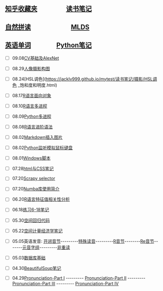 ## [知乎收藏夹](https://jacklv999.github.io/mytest/zhihu/) &emsp;&emsp;&emsp;&emsp; [读书笔记](https://jacklv999.github.io/mytest/%E8%AF%BB%E4%B9%A6%E7%AC%94%E8%AE%B0/) 
## [自然拼读](https://jacklv999.github.io/mytest/egls/自然拼读法.html) &emsp;&emsp;&emsp;&emsp;&emsp;&emsp;[MLDS](https://jacklv999.github.io/mytest/读书笔记/ML&DL/ML&DL-MLDS/) 

## [英语单词](https://jacklv999.github.io/mytest/egls/word.html) &ensp;&emsp;&emsp;&emsp;  [Python笔记](https://jacklv999.github.io/mytest/Python笔记.html)




- [ ] 09.08[CV基础及AlexNet](https://jacklv999.github.io/mytest/读书笔记/论文笔记/01基础及AlexNet.html)
- [ ] 08.29[人像摄影构图](https://jacklv999.github.io/mytest/读书笔记/摄影/人像摄影构图.html) 
- [ ] 08.24[HSL调色](https://jacklv999.github.io/mytest/读书笔记/摄影/HSL调色 _饱和度和明度.html) 
- [ ] 08.17[R语言面向对象](https://jacklv999.github.io/mytest/读书笔记/CS/R语言学习笔记/R语言面向对象编程.html) 
- [ ] 08.10[R语言多进程](https://jacklv999.github.io/mytest/读书笔记/CS/R语言学习笔记/R语言多进程.html) 
- [ ] 08.09[Python多进程](https://jacklv999.github.io/mytest/读书笔记/CS/Python/Python多进程.html) 
- [ ] 08.08[R语言进阶语法](https://jacklv999.github.io/mytest/读书笔记/CS/R语言学习笔记/R语言进阶语法.html) 
- [ ] 08.02[Markdown插入图片](https://jacklv999.github.io/mytest/读书笔记/CS/cs/Markdown插入图片.html)
- [ ] 08.02[Python监听模拟鼠标键盘](https://jacklv999.github.io/mytest/读书笔记/CS/cs/Python监听模拟鼠标键盘.html) 
- [ ] 08.01[Windows脚本](https://jacklv999.github.io/mytest/读书笔记/CS/cs/Windows脚本.html)  
- [ ] 07.28[html与CSS笔记](https://jacklv999.github.io/mytest/读书笔记/CS/cs/HTML与CSS笔记.html)  
- [ ] 07.20[Scrapy selector](https://jacklv999.github.io/mytest/读书笔记/CS/Python/Scrapy-Selector.html)  
- [ ] 07.20[Numba库使用简介](https://jacklv999.github.io/mytest/读书笔记/CS/Python/Numba库使用简介.html)
- [ ] 06.20[R语言特征值相关性分析](https://jacklv999.github.io/mytest/pic/R语言特征值相关性分析.html) 
- [ ] 06.18[练习6-18笔记](https://jacklv999.github.io/mytest/6-18笔记.html) 
- [ ] 05.30[空间回归代码](https://jacklv999.github.io/mytest/旧文件整理/空间计量/空间回归代码.html) 
- [ ] 05.22[空间计量经济学笔记](https://jacklv999.github.io/mytest/旧文件整理/空间计量/空间计量经济学笔记.html) 
- [ ] 05.05英语发音: [开闭音节](https://jacklv999.github.io/mytest/egls/Prnc-%E5%BC%80%E9%97%AD%E9%9F%B3%E8%8A%82.html)---------[特殊读音](https://jacklv999.github.io/mytest/egls/Prnc-%E7%89%B9%E6%AE%8A%E8%AF%BB%E9%9F%B3.html)---------[R音节](https://jacklv999.github.io/mytest/egls/Prnc-R%E9%9F%B3%E8%8A%82.html)--------[Re音节](https://jacklv999.github.io/mytest/egls/Prnc-Re%E9%9F%B3%E8%8A%82.html)-------[元音字组](https://jacklv999.github.io/mytest/egls/Prnc-%E5%85%83%E9%9F%B3%E5%AD%97%E7%BB%84.html)---------[非重读](https://jacklv999.github.io/mytest/egls/Prnc-%E9%9D%9E%E9%87%8D%E8%AF%BB.html) 
- [ ] 05.03[数据库基础](https://jacklv999.github.io/mytest/数据库基础.html) 
- [ ] 04.30[BeautifulSoup笔记](https://www.jianshu.com/p/03fb1603343c)
- [ ] 04.29[Pronunciation-Part I](https://jacklv999.github.io/mytest/Prnct--HART.html) --------- [Pronunciation-Part II](https://jacklv999.github.io/mytest/Prnct-Rhythm&Intonation.html) ---------  [Pronunciation-Part III](https://jacklv999.github.io/mytest/Prnct--Consonsant.html) ---------  [Pronunciation-Part IV](https://jacklv999.github.io/mytest/Prnct--Vowel.html)

